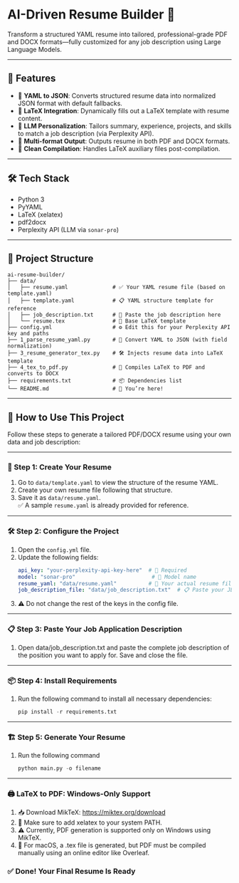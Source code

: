 # AI-Driven Resume Builder 🚀

Transform a structured YAML resume into tailored, professional-grade PDF and DOCX formats—fully customized for any job description using Large Language Models.

---

## 📌 Features

- 🧩 **YAML to JSON**: Converts structured resume data into normalized JSON format with default fallbacks.
- 🎨 **LaTeX Integration**: Dynamically fills out a LaTeX template with resume content.
- 🧠 **LLM Personalization**: Tailors summary, experience, projects, and skills to match a job description (via Perplexity API).
- 📄 **Multi-format Output**: Outputs resume in both PDF and DOCX formats.
- 🧹 **Clean Compilation**: Handles LaTeX auxiliary files post-compilation.

---

## 🛠️ Tech Stack

- Python 3
- PyYAML
- LaTeX (xelatex)
- pdf2docx
- Perplexity API (LLM via `sonar-pro`)

---

## 📁 Project Structure

    ai-resume-builder/
    ├── data/
    │   ├── resume.yaml              # ✅ Your YAML resume file (based on template.yaml)
    │   ├── template.yaml            # 📋 YAML structure template for reference
    │   ├── job_description.txt      # 📝 Paste the job description here
    │   └── resume.tex               # 🎨 Base LaTeX template
    ├── config.yml                   # ⚙️ Edit this for your Perplexity API key and paths
    ├── 1_parse_resume_yaml.py       # 🔁 Convert YAML to JSON (with field normalization)
    ├── 3_resume_generator_tex.py    # 🛠️ Injects resume data into LaTeX template
    ├── 4_tex_to_pdf.py              # 📄 Compiles LaTeX to PDF and converts to DOCX
    ├── requirements.txt             # 📦 Dependencies list
    └── README.md                    # 📘 You’re here!

---

## 🚀 How to Use This Project

Follow these steps to generate a tailored PDF/DOCX resume using your own data and job description:

---

### 🧩 Step 1: Create Your Resume

1. Go to `data/template.yaml` to view the structure of the resume YAML.
2. Create your own resume file following that structure.
3. Save it as `data/resume.yaml`.  
   ✅ A sample `resume.yaml` is already provided for reference.

---

### 🛠️ Step 2: Configure the Project

1. Open the `config.yml` file.
2. Update the following fields:
   ```yaml
   api_key: "your-perplexity-api-key-here"  # 🔑 Required
   model: "sonar-pro"                        # 🧠 Model name
   resume_yaml: "data/resume.yaml"          # 📄 Your actual resume file
   job_description_file: "data/job_description.txt"  # 📋 Paste your JD here
3. ⚠️ Do not change the rest of the keys in the config file.

---

### 📋 Step 3: Paste Your Job Application Description

1. Open data/job_description.txt and paste the complete job description of the position you want to apply for. Save and close the file.

---

### 📦 Step 4: Install Requirements

1. Run the following command to install all necessary dependencies:
    ```python
    pip install -r requirements.txt

---

### 🏗️ Step 5: Generate Your Resume

1. Run the following command
    ```python
    python main.py -o filename

---

### 🖨️ LaTeX to PDF: Windows-Only Support
1. 📥 Download MikTeX: https://miktex.org/download
2. 🔧 Make sure to add xelatex to your system PATH.
3. ⚠️ Currently, PDF generation is supported only on Windows using MikTeX.
4. 🍏 For macOS, a .tex file is generated, but PDF must be compiled manually using an online editor like Overleaf.


### ✅ Done! Your Final Resume Is Ready
